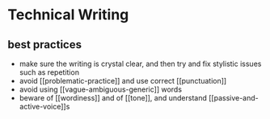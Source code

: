 # Technical Writing

## best practices

- make sure the writing is crystal clear, and then try and fix stylistic issues such as repetition
- avoid [[problematic-practice]] and use correct [[punctuation]]
- avoid using [[vague-ambiguous-generic]] words
- beware of [[wordiness]] and of [[tone]], and understand [[passive-and-active-voice]]s
